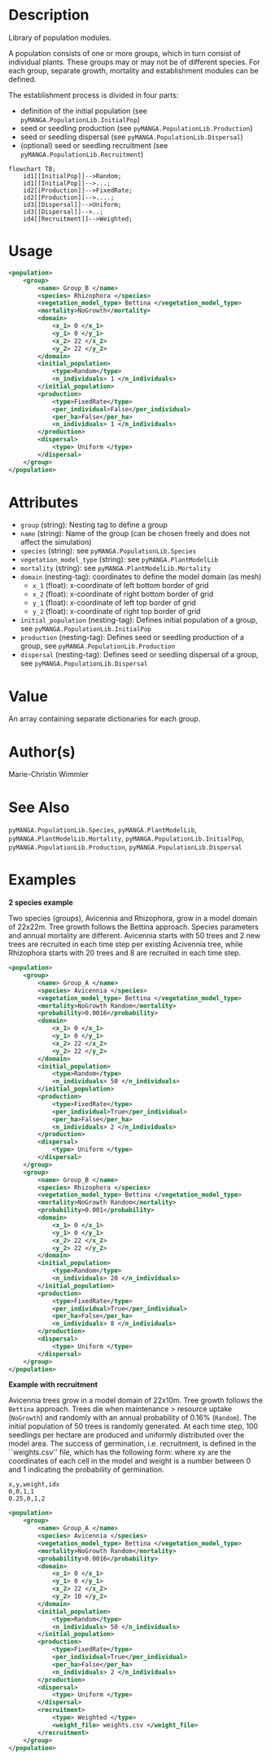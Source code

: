 # Description

Library of population modules.

A population consists of one or more groups, which in turn consist of individual plants.
These groups may or may not be of different species.
For each group, separate growth, mortality and establishment modules can be defined.

The establishment process is divided in four parts:
- definition of the initial population (see ``pyMANGA.PopulationLib.InitialPop``)
- seed or seedling production (see ``pyMANGA.PopulationLib.Production``)
- seed or seedling dispersal (see ``pyMANGA.PopulationLib.Dispersal``)
- (optional) seed or seedling recruitment (see ``pyMANGA.PopulationLib.Recruitment``)

```mermaid
flowchart TB;
    id1[[InitialPop]]-->Random;
    id1[[InitialPop]]-->...;
    id2[[Production]]-->FixedRate;
    id2[[Production]]-->....;
    id3[[Dispersal]]-->Uniform;
    id3[[Dispersal]]-->..;
    id4[[Recruitment]]-->Weighted;
```


# Usage

```xml
<population>
    <group>
        <name> Group_B </name>
        <species> Rhizophora </species>
        <vegetation_model_type> Bettina </vegetation_model_type>
        <mortality>NoGrowth</mortality>
        <domain>
            <x_1> 0 </x_1>
            <y_1> 0 </y_1>
            <x_2> 22 </x_2>
            <y_2> 22 </y_2>
        </domain>
        <initial_population>
            <type>Random</type>
            <n_individuals> 1 </n_individuals>
        </initial_population>
        <production>
            <type>FixedRate</type>
            <per_individual>False</per_individual>
            <per_ha>False</per_ha>
            <n_individuals> 1 </n_individuals>
        </production>
        <dispersal>
            <type> Uniform </type>
        </dispersal>
    </group>
</population>
```

# Attributes

- ``group`` (string): Nesting tag to define a group
- ``name`` (string): Name of the group (can be chosen freely and does not affect the simulation)
- ``species`` (string): see ``pyMANGA.PopulationLib.Species``
- ``vegetation_model_type`` (string): see ``pyMANGA.PlantModelLib``
- ``mortality`` (string): see ``pyMANGA.PlantModelLib.Mortality``
- ``domain`` (nesting-tag): coordinates to define the model domain (as mesh)
    - ``x_1`` (float): x-coordinate of left bottom border of grid
    - ``x_2`` (float): x-coordinate of right bottom border of grid
    - ``y_1`` (float): x-coordinate of left top border of grid
    - ``y_2`` (float): x-coordinate of right top border of grid
- ``initial_population`` (nesting-tag): Defines initial population of a group, see ``pyMANGA.PopulationLib.InitialPop``
- ``production`` (nesting-tag): Defines seed or seedling production of a group, see ``pyMANGA.PopulationLib.Production``
- ``dispersal`` (nesting-tag): Defines seed or seedling dispersal of a group, see ``pyMANGA.PopulationLib.Dispersal``


# Value

An array containing separate dictionaries for each group.

# Author(s)

Marie-Christin Wimmler

# See Also

``pyMANGA.PopulationLib.Species``, ``pyMANGA.PlantModelLib``, ``pyMANGA.PlantModelLib.Mortality``, 
``pyMANGA.PopulationLib.InitialPop``, ``pyMANGA.PopulationLib.Production``, ``pyMANGA.PopulationLib.Dispersal``


# Examples

**2 species example**

Two species (groups), Avicennia and Rhizophora, grow in a model domain of 22x22m.
Tree growth follows the Bettina approach. 
Species parameters and annual mortality are different.
Avicennia starts with 50 trees and 2 new trees are recruited in each time step per existing Acivennia tree, while Rhizophora starts with 20 trees and 8 are recruited in each time step.

```xml
<population>
    <group>
        <name> Group_A </name>
        <species> Avicennia </species>
        <vegetation_model_type> Bettina </vegetation_model_type>
        <mortality>NoGrowth Random</mortality>
        <probability>0.0016</probability>
        <domain>
            <x_1> 0 </x_1>
            <y_1> 0 </y_1>
            <x_2> 22 </x_2>
            <y_2> 22 </y_2>
        </domain>
        <initial_population>
            <type>Random</type>
            <n_individuals> 50 </n_individuals>
        </initial_population>
        <production>
            <type>FixedRate</type>
            <per_individual>True</per_individual>
            <per_ha>False</per_ha>
            <n_individuals> 2 </n_individuals>
        </production>
        <dispersal>
            <type> Uniform </type>
        </dispersal>
    </group>
    <group>
        <name> Group_B </name>
        <species> Rhizophora </species>
        <vegetation_model_type> Bettina </vegetation_model_type>
        <mortality>NoGrowth Random</mortality>
        <probability>0.001</probability>
        <domain>
            <x_1> 0 </x_1>
            <y_1> 0 </y_1>
            <x_2> 22 </x_2>
            <y_2> 22 </y_2>
        </domain>
        <initial_population>
            <type>Random</type>
            <n_individuals> 20 </n_individuals>
        </initial_population>
        <production>
            <type>FixedRate</type>
            <per_individual>True</per_individual>
            <per_ha>False</per_ha>
            <n_individuals> 8 </n_individuals>
        </production>
        <dispersal>
            <type> Uniform </type>
        </dispersal>
    </group>
</population>
```

**Example with recruitment**

Avicennia trees grow in a model domain of 22x10m.
Tree growth follows the ``Bettina`` approach. 
Trees die when maintenance > resource uptake (``NoGrowth``) and randomly with an annual probability of 0.16% (``Random``).
The initial population of 50 trees is randomly generated.
At each time step, 100 seedlings per hectare are produced and uniformly distributed over the model area.
The success of germination, i.e. recruitment, is defined in the ``weights.csv'' file, which has the following form: where xy are the coordinates of each cell in the model and weight is a number between 0 and 1 indicating the probability of germination.

````csv
x,y,weight,idx
0,0,1,1
0.25,0,1,2
````

```xml
<population>
    <group>
        <name> Group_A </name>
        <species> Avicennia </species>
        <vegetation_model_type> Bettina </vegetation_model_type>
        <mortality>NoGrowth Random</mortality>
        <probability>0.0016</probability>
        <domain>
            <x_1> 0 </x_1>
            <y_1> 0 </y_1>
            <x_2> 22 </x_2>
            <y_2> 10 </y_2>
        </domain>
        <initial_population>
            <type>Random</type>
            <n_individuals> 50 </n_individuals>
        </initial_population>
        <production>
            <type>FixedRate</type>
            <per_individual>True</per_individual>
            <per_ha>False</per_ha>
            <n_individuals> 2 </n_individuals>
        </production>
        <dispersal>
            <type> Uniform </type>
        </dispersal>
        <recruitment>
            <type> Weighted </type>
            <weight_file> weights.csv </weight_file>
        </recruitment>
    </group>
</population>
```

